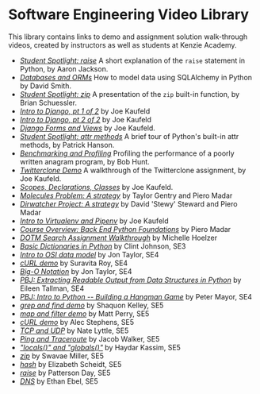 # Software Engineering Video Library

This library contains links to demo and assignment solution walk-through videos, created by instructors as well as students at Kenzie Academy.

- [*Student Spotlight: raise*](https://s3.us-east-2.amazonaws.com/videos.kenzie.academy/Software+Engineering+-+Python/2018-11-7+--+demo+python+raise+exception.mp4) A short explanation of the `raise` statement in Python, by Aaron Jackson.
- [*Databases and ORMs*](https://s3.us-east-2.amazonaws.com/videos.kenzie.academy/Software+Engineering+-+Python/11-7-2018+--+databases+and+orms.mp4) How to model data using SQLAlchemy in Python by David Smith.
- [*Student Spotlight: zip*](https://s3.us-east-2.amazonaws.com/videos.kenzie.academy/Software+Engineering+-+Python/2018-11-13+demo-python-zip.mp4) A presentation of the `zip` built-in function, by Brian Schuessler.
- [*Intro to Django, pt 1 of 2*](https://s3.us-east-2.amazonaws.com/videos.kenzie.academy/Software+Engineering+-+Python/11-12-2018+--+Introduction+to+Django+Part+One.mp4) by Joe Kaufeld
- [*Intro to Django, pt 2 of 2*](https://s3.us-east-2.amazonaws.com/videos.kenzie.academy/Software+Engineering+-+Python/11-12-2018+--+Introduction+to+Django+Part+Two.mp4) by Joe Kaufeld
- [*Django Forms and Views*](https://s3.us-east-2.amazonaws.com/videos.kenzie.academy/Software+Engineering+-+Python/2018-11-26+--+Django+Forms+and+Views.mp4) by Joe Kaufeld.
- [*Student Spotlight: attr methods*](https://s3.us-east-2.amazonaws.com/videos.kenzie.academy/Software+Engineering+-+Python/2018-12-04+--+demo_python_attr_methods.mp4) A brief tour of Python's built-in attr methods, by Patrick Hanson.
- [*Benchmarking and Profiling*](https://s3.us-east-2.amazonaws.com/videos.kenzie.academy/Software+Engineering+-+Python/2018-12-05+--+demo_benchmarking.mp4) Profiling the performance of a poorly written anagram program, by Bob Hunt.
- [*Twitterclone Demo*](https://s3.us-east-2.amazonaws.com/videos.kenzie.academy/Software+Engineering+-+Python/2018-12-05+--+demo_benchmarking.mp4) A walkthrough of the Twitterclone assignment, by Joe Kaufeld.
- [*Scopes, Declarations, Classes*](https://s3.us-east-2.amazonaws.com/videos.kenzie.academy/Software+Engineering+-+Python/2018-10-15+--+Scope+Issues%2C+Declaration%2C+and+Classes.m4v) by Joe Kaufeld.
- [*Molecules Problem: A strategy*](https://s3.us-east-2.amazonaws.com/videos.kenzie.academy/Software+Engineering+-+Python/2019-01-04+--+Molecules-Strategy.mp4) by Taylor Gentry and Piero Madar
- [*Dirwatcher Project: A strategy*](https://s3.us-east-2.amazonaws.com/videos.kenzie.academy/Software+Engineering+-+Python/2019-01-15+--+Dirwatcher-Strategy.mp4) by David 'Stewy' Steward and Piero Madar
- [*Intro to Virtualenv and Pipenv*](https://s3.us-east-2.amazonaws.com/videos.kenzie.academy/Software+Engineering+-+Python/2019-1-22+--+Virtualenvs+and+pipenv.mp4) by Joe Kaufeld
- [*Course Overview: Back End Python Foundations*](https://s3.us-east-2.amazonaws.com/videos.kenzie.academy/Software+Engineering+-+Python/2019-01-23+--+Python+Foundations+Overview.mp4) by Piero Madar
- [*DOTM Search Assignment Walkthrough*](https://s3.us-east-2.amazonaws.com/videos.kenzie.academy/Software+Engineering+-+Python/2019-02-21+--+demo+dotm+search.mp4) by Michelle Hoelzer
- [*Basic Dictionaries in Python*](https://s3.us-east-2.amazonaws.com/videos.kenzie.academy/Software+Engineering+-+Python/2019-03-28+--+Basic+Dictionaries+in+Python+by+Clint+Johnson+(SE4).mp4) by Clint Johnson, SE3
- [*Intro to OSI data model*](https://s3.us-east-2.amazonaws.com/videos.kenzie.academy/Software+Engineering+-+Python/2019-05-20+--+The+OSI+Model.mp4) by Jon Taylor, SE4
- [*cURL demo*](https://s3.us-east-2.amazonaws.com/videos.kenzie.academy/Software+Engineering+-+Python/2019-06-25+cURL+demo+(Suravita+Roy+-+SE4).mp4) by Suravita Roy, SE4
- [*Big-O Notation*](https://s3.us-east-2.amazonaws.com/videos.kenzie.academy/Software+Engineering+-+Python/2019-07-02+Big-O+Notation+(Jon+Taylor+-+SE4).mp4) by Jon Taylor, SE4
- [*PBJ: Extracting Readable Output from Data Structures in Python*](https://www.youtube.com/watch?v=kGqRnbkQHWc) by Eileen Tallman, SE4
- [*PBJ: Intro to Python -- Building a Hangman Game*](https://www.youtube.com/watch?v=R-Hi9ihBfOM) by Peter Mayor, SE4
- [*grep and find demo*](https://s3.us-east-2.amazonaws.com/videos.kenzie.academy/Software+Engineering+-+Python/2019-08-09+grep+and+find+demo+(Shaquon+Kelley+-+SE5).mp4) by Shaquon Kelley, SE5
- [*map and filter demo*](https://s3.us-east-2.amazonaws.com/videos.kenzie.academy/Software+Engineering+-+Python/2019-8-13+map+and+filter+(Matt+Perry+-+SE5).mp4) by Matt Perry, SE5
- [*cURL demo*](https://s3.us-east-2.amazonaws.com/videos.kenzie.academy/Software+Engineering+-+Python/2019-08-15+--+curl+demo+(Alec+Stephens+SE5)) by Alec Stephens, SE5
- [*TCP and UDP*](https://s3.us-east-2.amazonaws.com/videos.kenzie.academy/Software+Engineering+-+Python/2019-8-20+--+TCP+and+UDP+(Nate+Lyttle+SE5).mp4) by Nate Lyttle, SE5
- [*Ping and Traceroute*](https://s3.us-east-2.amazonaws.com/videos.kenzie.academy/Software+Engineering+-+Python/2019-08-29+--+Ping+and+Traceroute+-+(Jacob+Walker+SE5).mp4) by Jacob Walker, SE5
- [*"locals()" and "globals()"*](https://s3.us-east-2.amazonaws.com/videos.kenzie.academy/Software+Engineering+-+Python/2019-09-03+--+globals+and+locals+(Haydar+Kassim+SE5).mp4) by Haydar Kassim, SE5
- [*zip*](https://s3.us-east-2.amazonaws.com/videos.kenzie.academy/Software+Engineering+-+Python/2019-09-05+--+zip+(Swavae+Miller+SE5).mp4) by Swavae Miller, SE5
- [*hash*](https://s3.us-east-2.amazonaws.com/videos.kenzie.academy/Software+Engineering+-+Python/2019-09-12+--+hash+(Elizabeth+Scheidt+SE5)+.mp4) by Elizabeth Scheidt, SE5
- [*raise*](https://s3.us-east-2.amazonaws.com/videos.kenzie.academy/Software+Engineering+-+Python/2019-09-17+--+raise+(Patterson+Day+SE5).mp4) by Patterson Day, SE5
- [*DNS*](https://s3.us-east-2.amazonaws.com/videos.kenzie.academy/Software+Engineering+-+Python/2019-09-19+--+DNS+(Ethan+Ebel+SE5).mp4) by Ethan Ebel, SE5
